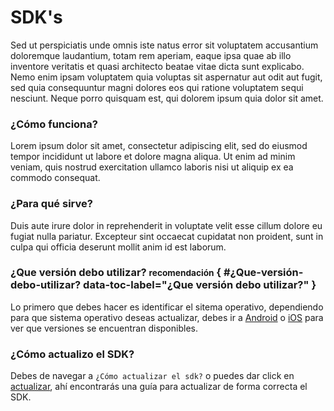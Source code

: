 # SDK's
Sed ut perspiciatis unde omnis iste natus error sit voluptatem accusantium doloremque laudantium, totam rem aperiam, eaque ipsa quae ab illo inventore veritatis et quasi architecto beatae vitae dicta sunt explicabo. Nemo enim ipsam voluptatem quia voluptas sit aspernatur aut odit aut fugit, sed quia consequuntur magni dolores eos qui ratione voluptatem sequi nesciunt. Neque porro quisquam est, qui dolorem ipsum quia dolor sit amet.

### ¿Cómo funciona?
Lorem ipsum dolor sit amet, consectetur adipiscing elit, sed do eiusmod tempor incididunt ut labore et dolore magna aliqua. Ut enim ad minim veniam, quis nostrud exercitation ullamco laboris nisi ut aliquip ex ea commodo consequat.

### ¿Para qué sirve?
Duis aute irure dolor in reprehenderit in voluptate velit esse cillum dolore eu fugiat nulla pariatur. Excepteur sint occaecat cupidatat non proident, sunt in culpa qui officia deserunt mollit anim id est laborum.

### ¿Que versión debo utilizar? <small>recomendación</small> { #¿Que-versión-debo-utilizar? data-toc-label="¿Que versión debo utilizar?" }
Lo primero que debes hacer es identificar el sitema operativo, dependiendo para que sistema operativo deseas actualizar, debes ir a [Android] o [iOS] para ver que versiones se encuentran disponibles.

### ¿Cómo actualizo el SDK?
Debes de navegar a `¿Cómo actualizar el sdk?` o puedes dar click en [actualizar], ahí encontrarás una guía para actualizar de forma correcta el SDK.

[Android]: android.md
[iOS]: ios.md
[actualizar]: upgrades/update-sdk.md